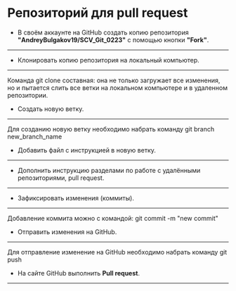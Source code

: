 # Репозиторий для **pull request**
* В своём аккаунте на GitHub создать копию репозитория **"AndreyBulgakov19/SCV_Git_0223"** с помощью кнопки **"Fork"**.
---
* Клонировать копию репозитория на локальный компьютер.
---
Команда git clone составная: она не только
загружает все изменения, но и пытается слить
все ветки на локальном компьютере и в
удаленном репозитории.

* Создать новую ветку.
---
Для созданию новую ветку необходимо набрать
команду git branch new_branch_name

* Добавить файл с инструкцией в новую ветку.
---

* Дополнить инструкцию разделами по работе с удалёнными репозиториями, pull request.
---
* Зафиксировать изменения (коммиты).
---
Добавление коммита можно с командой:
git commit -m "new commit"

* Отправить изменения на GitHub.
---
Для отправление изменение на GitHub необходимо
набрать команду git push

* На сайте GitHub выполнить **Pull request**.
---
